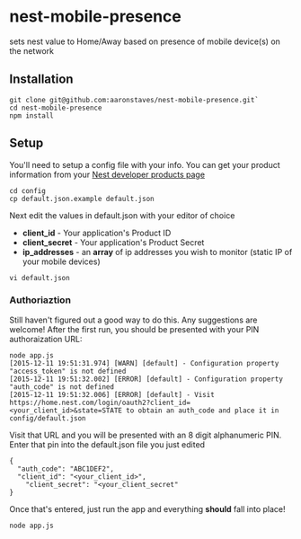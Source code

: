 # nest-mobile-presence
sets nest value to Home/Away based on presence of mobile device(s) on the network

## Installation

```
git clone git@github.com:aaronstaves/nest-mobile-presence.git`
cd nest-mobile-presence
npm install
```

## Setup
You'll need to setup a config file with your info.  You can get your product information from your [Nest developer products page](https://developer.nest.com/products)

```
cd config
cp default.json.example default.json
```

Next edit the values in default.json with your editor of choice
* **client_id** - Your application's Product ID
* **client_secret** - Your application's Product Secret
* **ip_addresses** - an **array** of ip addresses you wish to monitor (static IP of your mobile devices)

```
vi default.json
```

### Authoriaztion
Still haven't figured out a good way to do this.  Any suggestions are welcome!  After the first  run, you should be presented with your PIN authoraization URL:


```
node app.js
[2015-12-11 19:51:31.974] [WARN] [default] - Configuration property "access_token" is not defined
[2015-12-11 19:51:32.002] [ERROR] [default] - Configuration property "auth_code" is not defined
[2015-12-11 19:51:32.006] [ERROR] [default] - Visit https://home.nest.com/login/oauth2?client_id=<your_client_id>&state=STATE to obtain an auth_code and place it in config/default.json
```

Visit that URL and you will be presented with an 8 digit alphanumeric PIN.  Enter that pin into the default.json file you just edited
```
{
  "auth_code": "ABC1DEF2",
  "client_id": "<your_client_id>",
	"client_secret": "<your_client_secret"
}
```

Once that's entered, just run the app and everything **should** fall into place! 
```
node app.js
```
